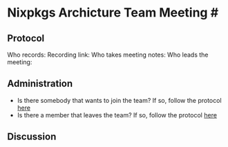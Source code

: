 # Nixpkgs Archicture Team Meeting #<number>

## Protocol

Who records: <person>
Recording link: <url>
Who takes meeting notes: <person>
Who leads the meeting: <person>

## Administration

- Is there somebody that wants to join the team? If so, follow the protocol [here](https://github.com/nixpkgs-architecture#joining-the-team)
- Is there a member that leaves the team? If so, follow the protocol [here](https://github.com/nixpkgs-architecture#leaving-the-team)

## Discussion

